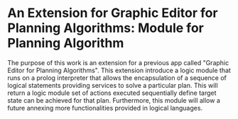 An Extension for Graphic Editor for Planning Algorithms: Module for Planning Algorithm
==============
The purpose of this work is an extension for a previous app called "Graphic Editor for Planning Algorithms". This extension introduce a logic module that runs on a prolog interpreter that allows the encapsulation of a sequence of logical statements providing services to solve a particular plan. This will return a logic module set of actions executed sequentially define target state can be achieved for that plan. Furthermore, this module will allow a future annexing more functionalities provided in logical languages​​.
